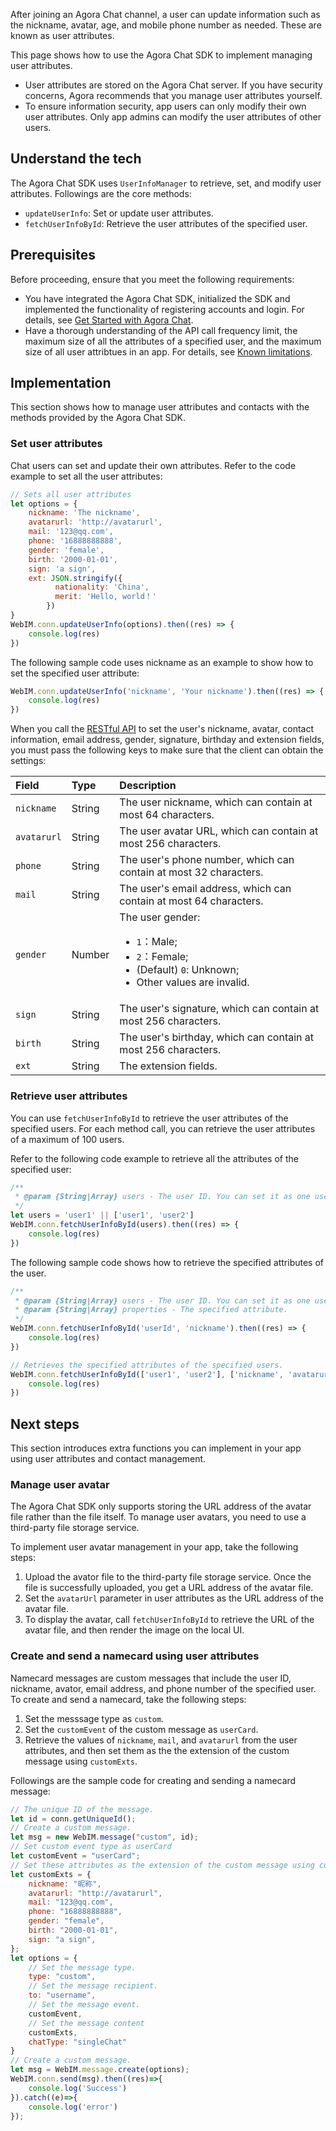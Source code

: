 After joining an Agora Chat channel, a user can update information such as the nickname, avatar, age, and mobile phone number as needed. These are known as user attributes.

This page shows how to use the Agora Chat SDK to implement managing user attributes.

<div class="alert note"><ul><li>User attributes are stored on the Agora Chat server. If you have security concerns, Agora recommends that you manage user attributes yourself.</li><li>To ensure information security, app users can only modify their own user attributes. Only app admins can modify the user attributes of other users.</li></ul></div>

## Understand the tech

The Agora Chat SDK uses `UserInfoManager` to retrieve, set, and modify user attributes. Followings are the core methods:
- `updateUserInfo`: Set or update user attributes.
- `fetchUserInfoById`: Retrieve the user attributes of the specified user.

## Prerequisites

Before proceeding, ensure that you meet the following requirements:

- You have integrated the Agora Chat SDK, initialized the SDK and implemented the functionality of registering accounts and login. For details, see [Get Started with Agora Chat](./agora_chat_get_started_web?platform=Web).
- Have a thorough understanding of the API call frequency limit, the maximum size of all the attributes of a specified user, and the maximum size of all user attribtues in an app. For details, see [Known limitations](./agora_chat_limitation?platform=Web).

## Implementation

This section shows how to manage user attributes and contacts with the methods provided by the Agora Chat SDK.

### Set user attributes

Chat users can set and update their own attributes. Refer to the code example to set all the user attributes:

```javascript
// Sets all user attributes
let options = {
    nickname: 'The nickname',
    avatarurl: 'http://avatarurl',
    mail: '123@qq.com',
    phone: '16888888888',
    gender: 'female',
    birth: '2000-01-01',
    sign: 'a sign',
    ext: JSON.stringify({
          nationality: 'China',
          merit: 'Hello, world！'
        })
}
WebIM.conn.updateUserInfo(options).then((res) => {
    console.log(res)
})      
```

The following sample code uses nickname as an example to show how to set the specified user attribute:

```javascript
WebIM.conn.updateUserInfo('nickname', 'Your nickname').then((res) => {
    console.log(res)
})
```

When you call the [RESTful API](./agora_chat_restful_user_attributes#setting-user-attributes) to set the user's nickname, avatar, contact information, email address, gender, signature, birthday and extension fields, you must pass the following keys to make sure that the client can obtain the settings:

| Field        | Type   | Description                                                         |
| :---------- | :----- | :----------------------------------------------------------- |
| `nickname`  | String | The user nickname, which can contain at most 64 characters.    |
| `avatarurl` | String | The user avatar URL, which can contain at most 256 characters.     |
| `phone`     | String | The user's phone number, which can contain at most 32 characters.  |
| `mail`      | String | The user's email address, which can contain at most 64 characters. |
| `gender`    | Number | The user gender: <ul><li>`1`：Male; </li><li>`2`：Female;</li><li>(Default) `0`: Unknown;</li><li>Other values are invalid.</li></ul> |
| `sign`      | String | The user's signature, which can contain at most 256 characters.  |
| `birth`     | String | The user's birthday, which can contain at most 256 characters.  |
| `ext`       | String | The extension fields.                                                   |

### Retrieve user attributes

You can use `fetchUserInfoById` to retrieve the user attributes of the specified users. For each method call, you can retrieve the user attributes of a maximum of 100 users.

Refer to the following code example to retrieve all the attributes of the specified user:

```javascript
/**
 * @param {String|Array} users - The user ID. You can set it as one user ID, or multiple user IDs in the format of array.
 */
let users = 'user1' || ['user1', 'user2']
WebIM.conn.fetchUserInfoById(users).then((res) => {
    console.log(res)
})
```

The following sample code shows how to retrieve the specified attributes of the user.

```javascript
/**
 * @param {String|Array} users - The user ID. You can set it as one user ID, or multiple user IDs in the format of array.
 * @param {String|Array} properties - The specified attribute.
 */
WebIM.conn.fetchUserInfoById('userId', 'nickname').then((res) => {
    console.log(res)
})

// Retrieves the specified attributes of the specified users.
WebIM.conn.fetchUserInfoById(['user1', 'user2'], ['nickname', 'avatarurl']).then((res) => {
    console.log(res)
})
```

## Next steps

This section introduces extra functions you can implement in your app using user attributes and contact management.

### Manage user avatar

The Agora Chat SDK only supports storing the URL address of the avatar file rather than the file itself. To manage user avatars, you need to use a third-party file storage service.

To implement user avatar management in your app, take the following steps:

1. Upload the avator file to the third-party file storage service. Once the file is successfully uploaded, you get a URL address of the avatar file.
2. Set the `avatarUrl` parameter in user attributes as the URL address of the avatar file.
3. To display the avatar, call `fetchUserInfoById` to retrieve the URL of the avatar file, and then render the image on the local UI.

### Create and send a namecard using user attributes

Namecard messages are custom messages that include the user ID, nickname, avator, email address, and phone number of the specified user. To create and send a namecard, take the following steps:

1. Set the messsage type as `custom`.
2. Set the `customEvent` of the custom message as `userCard`.
3. Retrieve the values of `nickname`, `mail`, and `avatarurl` from the user attributes, and then set them as the the extension of the custom message using `customExts`.

Followings are the sample code for creating and sending a namecard message:

```javascript
// The unique ID of the message.
let id = conn.getUniqueId();
// Create a custom message.
let msg = new WebIM.message("custom", id);
// Set custom event type as userCard
let customEvent = "userCard";
// Set these attributes as the extension of the custom message using customExts. 
let customExts = {
    nickname: "昵称",
    avatarurl: "http://avatarurl",
    mail: "123@qq.com",
    phone: "16888888888",
    gender: "female",
    birth: "2000-01-01",
    sign: "a sign",
};
let options = {
    // Set the message type.
    type: "custom",
    // Set the message recipient.
    to: "username",
    // Set the message event.
    customEvent,
    // Set the message content
    customExts,
    chatType: "singleChat"
}
// Create a custom message.
let msg = WebIM.message.create(options);
WebIM.conn.send(msg).then((res)=>{
    console.log('Success')
}).catch((e)=>{
    console.log('error')
});
```